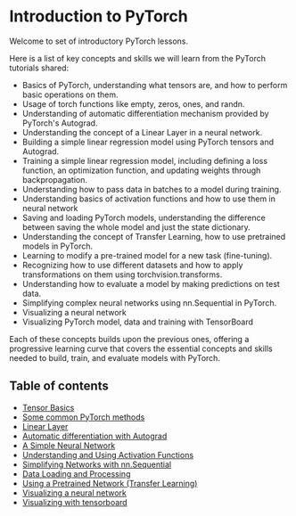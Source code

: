 # Introduction to PyTorch

Welcome to set of introductory PyTorch lessons.

Here is a list of key concepts and skills we will learn from the PyTorch tutorials shared:

* Basics of PyTorch, understanding what tensors are, and how to perform basic operations on them.
* Usage of torch functions like empty, zeros, ones, and randn.
* Understanding of automatic differentiation mechanism provided by PyTorch's Autograd.
* Understanding the concept of a Linear Layer in a neural network.
* Building a simple linear regression model using PyTorch tensors and Autograd.
* Training a simple linear regression model, including defining a loss function, an optimization function, and updating weights through backpropagation.
* Understanding how to pass data in batches to a model during training.
* Understanding basics of activation functions and how to use them in neural network
* Saving and loading PyTorch models, understanding the difference between saving the whole model and just the state dictionary.
* Understanding the concept of Transfer Learning, how to use pretrained models in PyTorch.
* Learning to modify a pre-trained model for a new task (fine-tuning).
* Recognizing how to use different datasets and how to apply transformations on them using torchvision.transforms.
* Understanding how to evaluate a model by making predictions on test data.
* Simplifying complex neural networks using nn.Sequential in PyTorch.
* Visualizing a neural network
* Visualizing PyTorch model, data and training with TensorBoard

Each of these concepts builds upon the previous ones, offering a progressive learning curve that covers the essential concepts and skills needed to build, train, and evaluate models with PyTorch.

## Table of contents

- [Tensor Basics](pytorch-1.md)
- [Some common PyTorch methods](pytorch-2.md)
- [Linear Layer](linearlayer.md)
- [Automatic differentiation with Autograd](autograd.md)
- [A Simple Neural Network](pytorch-3.md)
- [Understanding and Using Activation Functions](activation.md)
- [Simplifying Networks with nn.Sequential](seqmodel.md)
- [Data Loading and Processing](pytorch-4.md)
- [Using a Pretrained Network (Transfer Learning)](pytorch-5.md)
- [Visualizing a neural network](visualizenet.md)
- [Visualizing with tensorboard](tensorboard.md)

